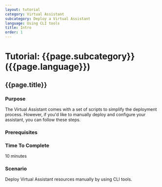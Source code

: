 ```yaml
---
layout: tutorial
category: Virtual Assistant
subcategory: Deploy a Virtual Assistant
language: Using CLI tools
title: Intro
order: 1
---
```


# Tutorial: {{page.subcategory}} ({{page.language}})
## {{page.title}}

### Purpose
The Virtual Assistant comes with a set of scripts to simplify the deployment process. However, if you'd like to manually deploy and configure your assistant, you can follow these steps.

### Prerequisites

### Time To Complete
10 minutes

### Scenario

Deploy Virtual Assistant resources manually by using CLI tools.
